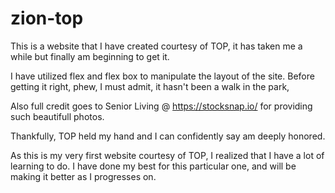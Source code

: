 # zion-top

This is a website that I have created courtesy of TOP, it has taken me a while but finally am  beginning to get it.

I have utilized flex and flex box to manipulate the layout of the site. Before getting it right, phew, I must admit, it hasn't been a walk in the park,

Also full credit goes to Senior Living @ https://stocksnap.io/ for  providing such beautifull photos. 

Thankfully, TOP held my hand and I can confidently say am deeply honored.

As this is my very first website courtesy of TOP, I realized that I have a lot of learning to do. I have done my best for this particular one, and will be making it better as I progresses on. 